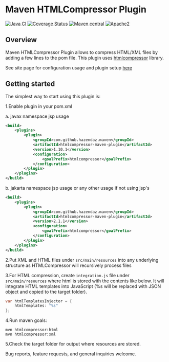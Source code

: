 Maven HTMLCompressor Plugin
===========================

[![Java CI](https://github.com/hazendaz/htmlcompressor-maven-plugin/workflows/Java%20CI/badge.svg)](https://github.com/hazendaz/htmlcompressor-maven-plugin/actions?query=workflow%3A%22Java+CI%22)
[![Coverage Status](https://coveralls.io/repos/github/hazendaz/htmlcompressor-maven-plugin/badge.svg?branch=master)](https://coveralls.io/github/hazendaz/htmlcompressor-maven-plugin?branch=master)
[![Maven central](https://maven-badges.herokuapp.com/maven-central/com.github.hazendaz.maven/htmlcompressor-maven-plugin/badge.svg)](https://maven-badges.herokuapp.com/maven-central/com.github.hazendaz.maven/htmlcompressor-maven-plugin)
[![Apache2](<http://img.shields.io/badge/license-Apache%202-blue.svg>)](<http://www.apache.org/licenses/LICENSE-2.0>)

Overview
--------

Maven HTMLCompressor Plugin allows to compress HTML/XML files by adding a few lines to the pom file.
This plugin uses [htmlcompressor][] library.

See site page for configuration usage and plugin setup [here](https://hazendaz.github.io/htmlcompressor-maven-plugin/)

Getting started
---------------

The simplest way to start using this plugin is:

1.Enable plugin in your pom.xml

a. javax namespace jsp usage

``` xml
<build>
    <plugins>
        <plugin>
            <groupId>com.github.hazendaz.maven</groupId>
            <artifactId>htmlcompressor-maven-plugin</artifactId>
            <version>1.10.1</version>
            <configuration>
                <goalPrefix>htmlcompressor</goalPrefix>
            </configuration>
        </plugin>
    </plugins>
</build>
```

b. jakarta namespace jsp usage or any other usage if not using jsp's

``` xml
<build>
    <plugins>
        <plugin>
            <groupId>com.github.hazendaz.maven</groupId>
            <artifactId>htmlcompressor-maven-plugin</artifactId>
            <version>2.1.1</version>
            <configuration>
                <goalPrefix>htmlcompressor</goalPrefix>
            </configuration>
        </plugin>
    </plugins>
</build>
```

2.Put XML and HTML files under `src/main/resources` into any underlying
structure as HTMLCompressor will recursively process files

3.For HTML compression, create `integration.js` file under
`src/main/resources` where html is stored with the contents like below.
It will integrate HTML templates into JavaScript (%s will be replaced
with JSON object and copied to the target folder).

``` java
var htmlTemplatesInjector = {
    htmlTemplates: "%s"
};
```

4.Run maven goals:

```
mvn htmlcompressor:html
mvn htmlcompressor:xml
```

5.Check the target folder for output where resources are stored.

Bug reports, feature requests, and general inquiries welcome.

  [htmlcompressor]: https://github.com/hazendaz/htmlcompressor
